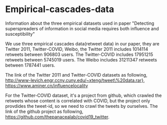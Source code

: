 # Empirical-cascades-data
Information about the three empirical datasets used in paper "Detecting superspreaders of information in social media requires both influence and susceptibility"

We use three empirical cascades data(retweet data) in our paper, they are Twitter 2011, Twitter-COVID, Weibo, the Twitter 2011 includes 1014114 retweets between 906803 users. The Twitter-COVID includes 17951215 retweets between 5745019 users. The Weibo includes 31211347 retweets between 1787441 users. 

The link of the Twitter 2011 and Twitter-COVID datasets as following, http://www-levich.engr.ccny.cuny.edu/~xteng/tweet\%20data.rar}, https://www.aminer.cn/influencelocality

For the Twitter-COVID dataset, it's a project from github, which crawled the retweets whose content is correlated with COVID, but the project only provdides the tweet-id, so we need to crawl the tweets by ourselves. The link of the github project as following, https://github.com/thepanacealab/covid19_twitter. 
